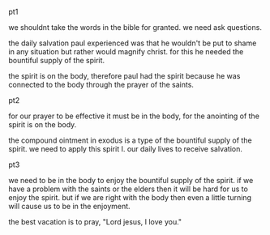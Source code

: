 pt1

we shouldnt take the words in the bible for granted. we need ask questions.

the daily salvation paul experienced was that he wouldn't be put to shame in any situation
but rather would magnify christ. for this he needed the bountiful supply of the spirit.

the spirit is on the body, therefore paul had the spirit because he was connected to the
body through the prayer of the saints.

pt2

for our prayer to be effective it must be in the body, for the anointing of the spirit is on the body.

the compound ointment in exodus is a type of the bountiful supply of the spirit. we need to apply this spirit I. our daily lives to receive salvation.

pt3

we need to be in the body to enjoy the bountiful supply of the spirit. if we have a problem with the saints or the elders then it will be hard for us to enjoy the spirit. but if we are right with the body then even a little turning will cause us to be in the enjoyment.

the best vacation is to pray, "Lord jesus, I love you."
